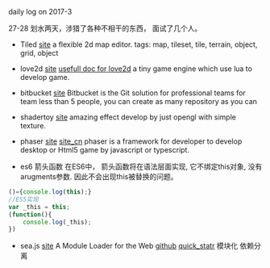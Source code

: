 daily log on 2017-3

27-28
划水两天，涉猎了各种不相干的东西， 面试了几个人。

+ Tiled
[site](http://www.mapeditor.org/)
a flexible 2d map editor. 
tags: map, tileset, tile, terrain, object, grid, object

+ love2d
[site](https://love2d.org/)
[usefull doc for love2d](https://alexarjing.github.io/)
a tiny game engine which use lua to develop game.

+ bitbucket
[site](https://bitbucket.org)
Bitbucket is the Git solution for professional teams
for team less than 5 people, you can create as many repository as you can

+ shadertoy
[site](www.shadertoy.com)
amazing effect develop by just opengl with simple texture.

+ phaser
[site](http://phaser.io/)
[site_cn](http://www.phaser-china.com)
phaser is a framework for developer to develop desktop or Html5 game by javascript or typescript.

+ es6 箭头函数
在ES6中， 箭头函数将在语法层面实现, 它不绑定this对象, 没有arugments参数. 因此不会出现this被替换的问题。
```javascript
()={console.log(this);}
//ES5实现
var _this = this;
(function(){
    console.log(_this);
})
```

+ sea.js
[site](http://seajs.org)
A Module Loader for the Web
[github](https://github.com/seajs/seajs)
[quick_statr](http://seajs.org/docs/#quick-start)
模块化
依赖分离